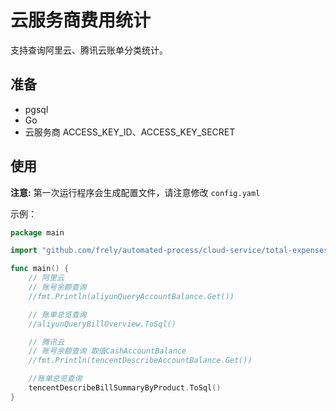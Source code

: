 # 云服务商费用统计
支持查询阿里云、腾讯云账单分类统计。

## 准备
- pgsql
- Go
- 云服务商 ACCESS_KEY_ID、ACCESS_KEY_SECRET

## 使用

**注意:** 第一次运行程序会生成配置文件，请注意修改 `config.yaml`

示例：
```go
package main

import "github.com/frely/automated-process/cloud-service/total-expenses/cmd/tencentDescribeBillSummaryByProduct"

func main() {
	// 阿里云
	// 账号余额查询
	//fmt.Println(aliyunQueryAccountBalance.Get())

	// 账单总览查询
	//aliyunQueryBillOverview.ToSql()

	// 腾讯云
	// 账号余额查询 取值CashAccountBalance
	//fmt.Println(tencentDescribeAccountBalance.Get())

	//账单总览查询
	tencentDescribeBillSummaryByProduct.ToSql()
}
```